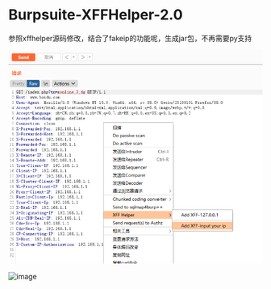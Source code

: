 # Burpsuite-XFFHelper-2.0
参照xffhelper源码修改，结合了fakeip的功能呢，生成jar包，不再需要py支持

![image](https://github.com/moyuwa/Burpsuite-XFFHelper-2.0/blob/master/yourip.png)

![image](Burpsuite-XFFHelper-2.0/blob/master/127ip.png)
